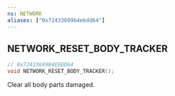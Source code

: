 ```yaml
---
ns: NETWORK
aliases: ["0x72433699b4e6dd64"]
---
```

## NETWORK_RESET_BODY_TRACKER

```c
// 0x72433699B4E6DD64
void NETWORK_RESET_BODY_TRACKER();
```

Clear all body parts damaged.

